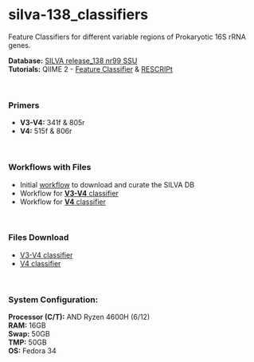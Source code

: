 # silva-138_classifiers
Feature Classifiers for different variable regions of Prokaryotic 16S rRNA genes.  

**Database:** [SILVA release_138 nr99 SSU](https://www.arb-silva.de/fileadmin/silva_databases/release_138/Exports/SILVA_138_SSURef_NR99_tax_silva.fasta.gz)  
**Tutorials:** QIIME 2 - [Feature Classifier](https://docs.qiime2.org/2021.4/tutorials/feature-classifier/) & [RESCRIPt](https://forum.qiime2.org/t/processing-filtering-and-evaluating-the-silva-database-and-other-reference-sequence-data-with-rescript/15494)

<br>

### Primers
- **V3-V4:** 341f & 805r
- **V4:** 515f & 806r

<br>

### Workflows with Files
- Initial [workflow](Get_silva-138&filter.md) to download and curate the SILVA DB
- Workflow for [**V3-V4** classifier]() 
- Workflow for [**V4** classifier](V4_classifier.md)

<br>

### Files Download
- [V3-V4 classifier]()
- [V4 classifier](https://mega.nz/folder/9eIwyBSb#E61q1s1lbkxQ6kzxCW-qNg)

<br>

### System Configuration:  
**Processor (C/T):** AND Ryzen 4600H (6/12)  
**RAM:** 16GB  
**Swap:** 50GB  
**TMP:** 50GB  
**OS:** Fedora 34  
